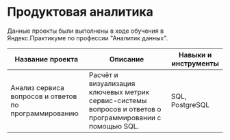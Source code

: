 # Продуктовая аналитика

Данные проекты были выполнены в ходе обучения в Яндекс.Практикуме по профессии "Аналитик данных".

| Название проекта | Описание | Навыки и инструменты |
|------------------|----------|----------------------|
| Анализ сервиса вопросов и ответов по программированию | Расчёт и визуализация ключевых метрик сервис-системы вопросов и ответов о программировании с помощью SQL. | SQL, PostgreSQL |
